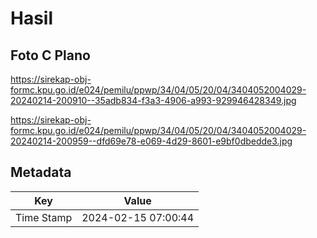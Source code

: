 # Hasil

## Foto C Plano

https://sirekap-obj-formc.kpu.go.id/e024/pemilu/ppwp/34/04/05/20/04/3404052004029-20240214-200910--35adb834-f3a3-4906-a993-929946428349.jpg

https://sirekap-obj-formc.kpu.go.id/e024/pemilu/ppwp/34/04/05/20/04/3404052004029-20240214-200959--dfd69e78-e069-4d29-8601-e9bf0dbedde3.jpg


## Metadata

| Key        | Value               |
| ---------- | ------------------- |
| Time Stamp | 2024-02-15 07:00:44 |



